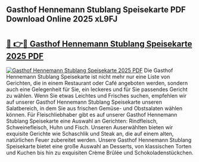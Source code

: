 ## Gasthof Hennemann Stublang Speisekarte PDF Download Online 2025 xL9FJ

# <h2><a href="http://gcd83m.nevu.top/?p=Gasthof+Hennemann+Stublang+Speisekarte">🔗 👉🔴 Gasthof Hennemann Stublang Speisekarte 2025 PDF</a></h2>

[![Gasthof Hennemann Stublang Speisekarte 2025 PDF](https://i.imgur.com/dBaPXMq.png)](http://gcd83m.nevu.top/?p=Gasthof+Hennemann+Stublang+Speisekarte)
Die Gasthof Hennemann Stublang Speisekarte ist nicht mehr nur eine Liste von Gerichten, die in einem Restaurant oder Café angeboten werden, sondern auch eine Gelegenheit für Sie, ein leckeres und für Sie passendes Gericht zu wählen. Wenn Sie etwas Leichtes und Frisches suchen, empfehlen wir auf unserer Gasthof Hennemann Stublang Speisekarte unseren Salatbereich, in dem Sie aus frischen Gemüse- und Obstsalaten wählen können. Für Fleischliebhaber gibt es auf unserer Gasthof Hennemann Stublang Speisekarte eine Auswahl an Gerichten: Rindfleisch, Schweinefleisch, Huhn und Fisch. Unseren Auserwählten bieten wir exquisite Gerichte wie Schaschlik und Steak an, die auf einem alten, natürlichen Feuer zubereitet werden. Unsere Gasthof Hennemann Stublang Speisekarte bietet eine große Auswahl an Desserts, von klassischen Torten und Kuchen bis hin zu exquisiten Crème Brûlée und Schokoladenstückchen.
